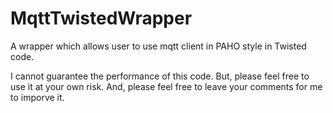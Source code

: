 # MqttTwistedWrapper
A wrapper which allows user to use mqtt client in PAHO style in Twisted code. 

I cannot guarantee the performance of this code. But, please feel free to use it at your own risk. And, please feel free to leave your comments for me to imporve it. 
